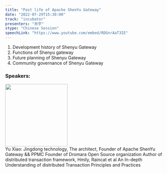```yaml
---
title: "Past life of Apache ShenYu Gateway"
date: "2022-07-29T15:30:00"
track: "incubator"
presenters: "肖宇"
stype: "Chinese Session"
speechLink: "https://www.youtube.com/embed/RDGnrAaT3IE"
---
```

1. Development history of Shenyu Gateway
2. Functions of Shenyu gateway
3. Future planning of Shenyu Gateway
4. Community governance of Shenyu Gateway
 ### Speakers: 
 <img src="images/speaker/1024.png" width="200" /><br>Yu Xiao: Jingdong technology, The architect, Founder of Apache ShenYu Gateway && PPMC
Founder of Dromara Open Source organization
Author of distributed transaction framework, Hmily, Raincat et al
An In-depth Understanding of distributed Transaction Principles and Practices

 